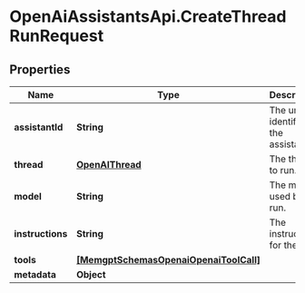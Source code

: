 # OpenAiAssistantsApi.CreateThreadRunRequest

## Properties

Name | Type | Description | Notes
------------ | ------------- | ------------- | -------------
**assistantId** | **String** | The unique identifier of the assistant. | 
**thread** | [**OpenAIThread**](OpenAIThread.md) | The thread to run. | 
**model** | **String** | The model used by the run. | 
**instructions** | **String** | The instructions for the run. | 
**tools** | [**[MemgptSchemasOpenaiOpenaiToolCall]**](MemgptSchemasOpenaiOpenaiToolCall.md) |  | [optional] 
**metadata** | **Object** |  | [optional] 


